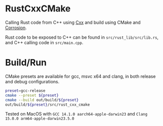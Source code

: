 # RustCxxCMake

Calling Rust code from C++ using [Cxx](https://github.com/dtolnay/cxx) and build using CMake and [Corrosion](https://github.com/AndrewGaspar/corrosion).

Rust code to be exposed to C++ can be found in `src/rust_lib/src/lib.rs`, and C++ calling code in `src/main.cpp`.

# Build/Run

CMake presets are available for gcc, msvc x64 and clang, in both release and debug configurations.

```sh
preset=gcc-release
cmake --preset ${preset}
cmake --build out/build/${preset}
out/build/${preset}/src/rust_cxx_cmake
```

Tested on MacOS with `GCC 14.1.0 aarch64-apple-darwin23` and `Clang 15.0.0 arm64-apple-darwin23.5.0`

